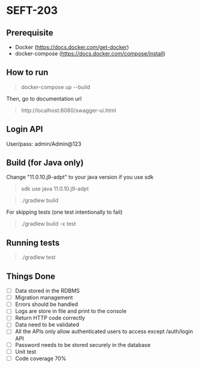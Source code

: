 # SEFT-203

## Prerequisite

* Docker (https://docs.docker.com/get-docker)
* docker-compose (https://docs.docker.com/compose/install)

## How to run

> docker-compose up --build

Then, go to documentation url

> http://localhost:8080/swagger-ui.html

## Login API

User/pass: admin/Admin@123

## Build (for Java only)

Change "11.0.10.j9-adpt" to your java version if you use sdk

> sdk use java 11.0.10.j9-adpt

> ./gradlew build

For skipping tests (one test intentionally to fail)

> ./gradlew build -x test

## Running tests

> ./gradlew test

## Things Done
- [ ] Data stored in the RDBMS
- [ ] Migration management
- [ ] Errors should be handled
- [ ] Logs are store in file and print to the console
- [ ] Return HTTP code correctly
- [ ] Data need to be validated
- [ ] All the APIs only allow authenticated users to access except /auth/login API
- [ ] Password needs to be stored securely in the database
- [ ] Unit test
- [ ] Code coverage 70%